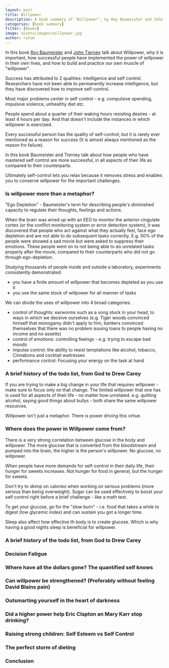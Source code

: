 ```yaml
---
layout: post
title: Willpower
description: A book summary of "Willpower", by Roy Baumeister and John Tierney
categories: [book summary]
filter: [Books]
image: assets/images/willpower.jpg
author: rutum
---
```


In this book [Roy Baumeister](https://roybaumeister.com/) and [John Tierney](https://en.wikipedia.org/wiki/John_Tierney_(journalist)) talk about Willpower, why it is important, how successful people have implemented the power of willpower in their own lives, and how to build and practice our own muscle of "willpower". 

Success has attributed to 2 qualities: intelligence and self control. Researchers have not been able to permanently increase intelligence, but they have discovered how to improve self-control. 

Most major problems center in self control - e.g. compulsive spending, impulsive violence, unhealthy diet etc. 

People spend about a quarter of their waking hours resisting desires - at least 4 hours per day. And that doesn't include the instances in which willpower is exercised. 

Every successful person has the quality of self-control, but it is rarely ever mentioned as a reason for success (It is almost always mentioned as the reason fro failure). 

In this book Baumeister and Tierney talk about how people who have mastered self control are more successful, in all aspects of their life as compared to their counterparts. 

Ultimately self-control lets you relax because it removes stress and enables you to conserve willpower for the important challenges.

### Is willpower more than a metaphor?

"Ego Depletion" - Baumeister's term for describing people's diminished capacity to regulate their thoughts, feelings and actions. 

When the brain was wired up with an EEG to monitor the anterior cingulate cortex (or the conflict monitoring system or error detection system), it was discovered that people who act against what they actually feel, face ego depletion and are not able to do subsequent tasks correctly. E.g. 50% of the people were showed a sad movie but were asked to suppress their emotions. These people went on to not being able to do unrelated tasks properly after the movie, compared to their counterparts who did not go through ego-depletion. 

Studying thousands of people inside and outside a laboratory, experiments consistently demonstrated: 
- you have a finite amount of willpower that becomes depleted as you use it
- you use the same stock of willpower for all manner of tasks

We can divide the uses of willpower into 4 broad categories:
- control of thoughts: earworms such as a song stuck in your head, to ways in which we deceive ourselves (e.g. Tiger woods convinced himself that monogamy didn't apply to him, bankers convinced themselves that there was no problem issuing loans to people having no income and no assetts)
- control of emotions: controlling feeings - e.g. trying to escape bad moods
- impulse control: the ability to resist temptations like alcohol, tobacco, Cinnabons and cocktail waitresses
- performance control: Focusing your energy on the task at hand
### A brief history of the todo list, from God to Drew Carey

If you are trying to make a big change in your life that requires willpower - make sure to focus only on that change. The limited willpower that one has is used for all aspects of their life - no matter how unrelated. e.g. quitting alcohol, saying good things about bullys - both share the same willpower resources. 

Willpower isn't just a metaphor. There is power driving this virtue. 

### Where does the power in Willpower come from?

There is a very strong correlation between glucose in the body and willpower. The more glucose that is converted from the bloodstream and pumped into the brain, the higher is the person's willpower. No glucose, no willpower. 

When people have more demands for self-control in their daily life, their hunger for sweets increases. Not hunger for food in general, but the hunger for sweets. 

Don't try to skimp on calories when working on serious problems (more serious than being overweight). Sugar can be used effectively to boost your self control right before a brief challenge - like a math test. 

To get your glucose, go for the "slow burn" - i.e. food that takes a while to digest (low glycemic index) and can sustain you got a longer time. 

Sleep also affect how effective th body is to create glucose. Which is why having a good nights sleep is beneficial for willpower. 

### A brief history of the todo list, from God to Drew Carey

### Decision Fatigue

### Where have all the dollars gone? The quantified self knows

### Can willpower be strengthened? (Preferably without feeling David Blains pain)

### Outsmarting yourself in the heart of darkness

### Did a higher power help Eric Clapton an Mary Karr stop drinking?

### Raising strong children: Self Esteem vs Self Control

### The perfect storm of dieting

### Conclusion


